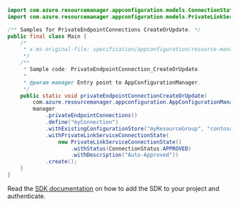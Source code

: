 ```java
import com.azure.resourcemanager.appconfiguration.models.ConnectionStatus;
import com.azure.resourcemanager.appconfiguration.models.PrivateLinkServiceConnectionState;

/** Samples for PrivateEndpointConnections CreateOrUpdate. */
public final class Main {
    /*
     * x-ms-original-file: specification/appconfiguration/resource-manager/Microsoft.AppConfiguration/preview/2021-10-01-preview/examples/ConfigurationStoresCreatePrivateEndpointConnection.json
     */
    /**
     * Sample code: PrivateEndpointConnection_CreateOrUpdate.
     *
     * @param manager Entry point to AppConfigurationManager.
     */
    public static void privateEndpointConnectionCreateOrUpdate(
        com.azure.resourcemanager.appconfiguration.AppConfigurationManager manager) {
        manager
            .privateEndpointConnections()
            .define("myConnection")
            .withExistingConfigurationStore("myResourceGroup", "contoso")
            .withPrivateLinkServiceConnectionState(
                new PrivateLinkServiceConnectionState()
                    .withStatus(ConnectionStatus.APPROVED)
                    .withDescription("Auto-Approved"))
            .create();
    }
}
```

Read the [SDK documentation](https://github.com/Azure/azure-sdk-for-java/blob/azure-resourcemanager-appconfiguration_1.0.0-beta.5/sdk/appconfiguration/azure-resourcemanager-appconfiguration/README.md) on how to add the SDK to your project and authenticate.
